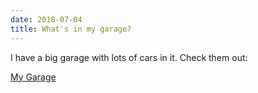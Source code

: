 ```yaml
---
date: 2018-07-04
title: What's in my garage?
---
```


I have a big garage with lots of cars in it. Check them out:

[My Garage](/garage)